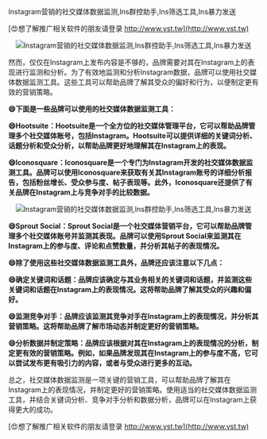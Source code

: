 Instagram营销的社交媒体数据监测,Ins群控助手,Ins筛选工具,Ins暴力发送

[😍想了解推广相关软件的朋友请登录 http://www.vst.tw](http://www.vst.tw)

 <center><img src="https://vst.tw/MP4/tuiguang/png/4.png" alt="Instagram营销的社交媒体数据监测,Ins群控助手,Ins筛选工具,Ins暴力发送"></center>

然而，仅仅在Instagram上发布内容是不够的，品牌需要对其在Instagram上的表现进行监测和分析。为了有效地监测和分析Instagram数据，品牌可以使用社交媒体数据监测工具。这些工具可以帮助品牌了解其受众的偏好和行为，以便制定更有效的营销策略。

**😄下面是一些品牌可以使用的社交媒体数据监测工具：**

**😄Hootsuite：Hootsuite是一个全方位的社交媒体管理平台，它可以帮助品牌管理多个社交媒体账号，包括Instagram。Hootsuite可以提供详细的关键词分析、话题分析和受众分析，以帮助品牌更好地理解其在Instagram上的表现。**

**😄Iconosquare：Iconosquare是一个专门为Instagram开发的社交媒体数据监测工具。品牌可以使用Iconosquare来获取有关其Instagram账号的详细分析报告，包括粉丝增长、受众参与度、帖子表现等。此外，Iconosquare还提供了有关品牌在Instagram上与竞争对手的比较数据。**

 <center><img src="https://vst.tw/MP4/tuiguang/png/6.png" alt="Instagram营销的社交媒体数据监测,Ins群控助手,Ins筛选工具,Ins暴力发送"></center>

**😄Sprout Social：Sprout Social是一个社交媒体营销平台，它可以帮助品牌管理多个社交媒体账号并监测其表现。品牌可以使用Sprout Social来监测其在Instagram上的参与度、评论和点赞数量，并分析其帖子的表现情况。**

**😄除了使用这些社交媒体数据监测工具外，品牌还应该注意以下几点：**

**😄确定关键词和话题：品牌应该确定与其业务相关的关键词和话题，并监测这些关键词和话题在Instagram上的表现情况。这将帮助品牌了解其受众的兴趣和偏好。**

**😄监测竞争对手：品牌应该监测其竞争对手在Instagram上的表现情况，并分析其营销策略。这将帮助品牌了解市场动态并制定更好的营销策略。**

**😄分析数据并制定策略：品牌应该根据对其在Instagram上的表现情况的分析，制定更有效的营销策略。例如，如果品牌发现其在Instagram上的参与度不高，它可以尝试发布更有吸引力的内容，或者与受众进行更多的互动。**

总之，社交媒体数据监测是一项关键的营销工具，可以帮助品牌了解其在Instagram上的表现情况，并制定更好的营销策略。使用适当的社交媒体数据监测工具，并结合关键词分析、竞争对手分析和数据分析，品牌可以在Instagram上获得更大的成功。

[😍想了解推广相关软件的朋友请登录 http://www.vst.tw](http://www.vst.tw)



